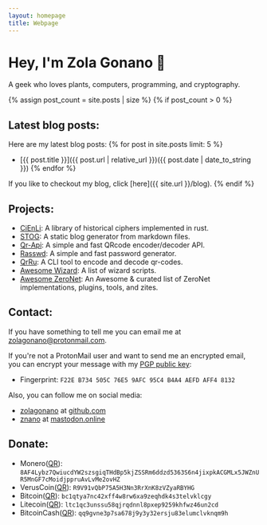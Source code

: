 ```yaml
---
layout: homepage
title: Webpage
---
```


# Hey, I'm Zola Gonano 👋

A geek who loves plants, computers, programming, and cryptography.

{% assign post_count = site.posts | size %}
{% if post_count > 0 %}
## Latest blog posts:

Here are my latest blog posts:
{% for post in site.posts limit: 5 %}
- [{{ post.title }}]({{ post.url | relative_url }})({{ post.date | date_to_string }}) {% endfor %}

If you like to checkout my blog, click [here]({{ site.url }}/blog).
{% endif %}

## Projects:

- [CiEnLi](https://github.com/zolagonano/cienli): A library of historical ciphers implemented in rust.
- [STOG](https://github.com/zolagonano/stog): A static blog generator from markdown files.
- [Qr-Api](https://github.com/zolagonano/qr-api): A simple and fast QRcode encoder/decoder API.
- [Rasswd](https://github.com/zolagonano/rasswd): A simple and fast password generator.
- [QrRu](https://github.com/zolagonano/qrru): A CLI tool to encode and decode qr-codes.
- [Awesome Wizard](https://github.com/zolagonano/awesome-wizard): A list of wizard scripts.
- [Awesome ZeroNet](https://github.com/zolagonano/awesome-zeronet): An Awesome & curated list of ZeroNet implementations, plugins, tools, and zites.

## Contact:

If you have something to tell me you can email me at [zolagonano@protonmail.com](mailto:zolagonano@protonmail.com).

If you're not a ProtonMail user and want to send me an encrypted email, you can encrypt your message with my [PGP public key](/assets/public_key.gpg):

- Fingerprint: `F22E B734 505C 76E5 9AFC 95C4 B4A4 AEFD AFF4 8132`

Also, you can follow me on social media:

- [zolagonano](https://github.com/zolagonano) at [github.com](https://github.com/)
- <a rel="me" href="https://mastodon.online/@znano">znano</a> at [mastodon.online](https://mastodon.online/)

## Donate:

- Monero([QR](/assets/qrcodes/monero.png)): `8AF4Lybz7QwiucdYW2szsgiqTHdBp5kjZSSRm6ddzd5363S6n4jixpkACGMLx5JWZnUR5MnGF7cMoidjppruAvLvMe2ovHZ`
- VerusCoin([QR](/assets/qrcodes/veruscoin.png)): `R9V91vQbP75A5H3Nn3RrXnK8zVZyaRBYHG`
- Bitcoin([QR](/assets/qrcodes/bitcoin.png)): `bc1qtya7nc42xff4w8rw6xa9zeqhdk4s3telvklcgy`
- Litecoin([QR](/assets/qrcodes/litecoin.png)): `ltc1qc3unssu58qjrqdnnl8pxep9259khfwz46un2cd`
- BitcoinCash([QR](/assets/qrcodes/bitcoincash.png)): `qq9gvne3p7sa678j9y3y32ersju83elumclvknqm9h`
